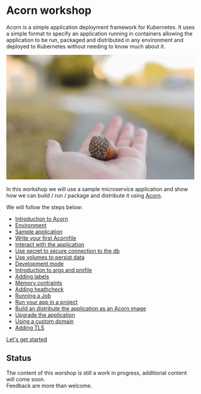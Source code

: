 # Acorn workshop

Acorn is a simple application deployment framework for Kubernetes. It uses a simple format to specify an application running in containers allowing the application to be run, packaged and distributed in any environment and deployed to Kubernetes without needing to know much about it.

![logo](./steps/images/acorn/acorn.jpeg)

In this workshop we will use a sample microservice application and show how we can build / run / package and distribute it using [Acorn](https://acorn.io).  

We will follow the steps below:  
  
- [Introduction to Acorn](./steps/acorn.md)
- [Environment](./steps/environment.md)
- [Sample application](./steps/votingapp.md)
- [Write your first Acornfile](./steps/acornfile.md)
- [Interact with the application](./steps/ops.md)
- [Use secret to secure connection to the db](./steps/secret.md)
- [Use volumes to persist data](./steps/volumes.md)
- [Development mode](./steps/development_mode.md)  
- [Introduction to args and profile](./steps/profiles.md) 
- [Adding labels](./steps/labels.md)  
- [Memory contraints](./steps/constraints.md)  
- [Adding heathcheck](./steps/probes.md)  
- [Running a Job](./steps/job.md)
- [Run your app in a project](./steps/projects.md)
- [Build an distribute the application as an Acorn image](./steps/acorn_image.md)
- [Upgrade the application](./steps/upgrade.md)  
- [Using a custom domain](./steps/domain.md)
- [Adding TLS](./steps/tld.md)

[Let's get started](./steps/acorn.md)

## Status

The content of this worshop is still a work in progress, additional content will come soon.    
Feedback are more than welcome.